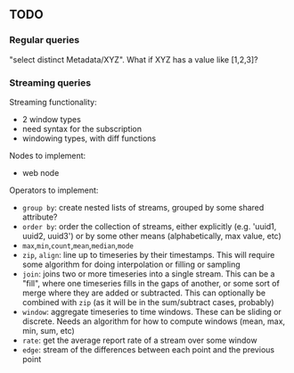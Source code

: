 ## TODO

### Regular queries
"select distinct Metadata/XYZ". What if XYZ has a value like [1,2,3]? 


### Streaming queries

Streaming functionality:
* 2 window types
* need syntax for the subscription
* windowing types, with diff functions

Nodes to implement:
* web node

Operators to implement:
* `group by`: create nested lists of streams, grouped by some shared attribute?
* `order by`: order the collection of streams, either explicitly (e.g. 'uuid1, uuid2, uuid3')
  or by some other means (alphabetically, max value, etc)
* `max`,`min`,`count`,`mean`,`median`,`mode`
* `zip`, `align`: line up to timeseries by their timestamps. This will require some algorithm for
  doing interpolation or filling or sampling
* `join`: joins two or more timeseries into a single stream. This can be a "fill", where one timeseries
  fills in the gaps of another, or some sort of merge where they are added or subtracted. This can optionally
  be combined with `zip` (as it will be in the sum/subtract cases, probably)
* `window`: aggregate timeseries to time windows. These can be sliding or discrete. Needs an algorithm
  for how to compute windows (mean, max, min, sum, etc)
* `rate`: get the average report rate of a stream over some window
* `edge`: stream of the differences between each point and the previous point
